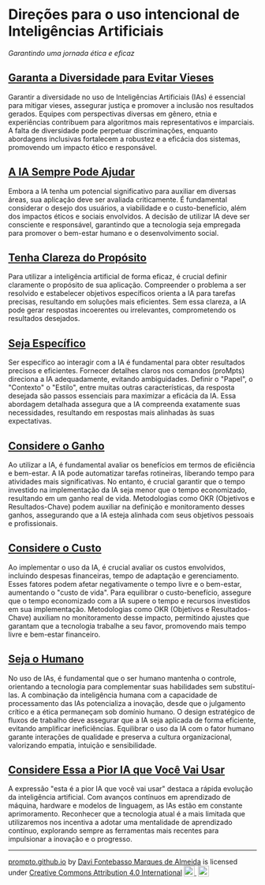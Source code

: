 # Direções para o uso intencional de Inteligências Artificiais
*Garantindo uma jornada ética e eficaz*

## [Garanta a Diversidade para Evitar Vieses](garanta-a-diversidade.md)

Garantir a diversidade no uso de Inteligências Artificiais (IAs) é essencial para mitigar vieses, assegurar justiça e promover a inclusão nos resultados gerados. Equipes com perspectivas diversas em gênero, etnia e experiências contribuem para algoritmos mais representativos e imparciais. A falta de diversidade pode perpetuar discriminações, enquanto abordagens inclusivas fortalecem a robustez e a eficácia dos sistemas, promovendo um impacto ético e responsável.

## [A IA Sempre Pode Ajudar](a-ia-sempre-pode-ajudar.md)

Embora a IA tenha um potencial significativo para auxiliar em diversas áreas, sua aplicação deve ser avaliada criticamente. É fundamental considerar o desejo dos usuários, a viabilidade e o custo-benefício, além dos impactos éticos e sociais envolvidos. A decisão de utilizar IA deve ser consciente e responsável, garantindo que a tecnologia seja empregada para promover o bem-estar humano e o desenvolvimento social.

## [Tenha Clareza do Propósito](tenha-clareza-do-proposito.md)

Para utilizar a inteligência artificial de forma eficaz, é crucial definir claramente o propósito de sua aplicação. Compreender o problema a ser resolvido e estabelecer objetivos específicos orienta a IA para tarefas precisas, resultando em soluções mais eficientes. Sem essa clareza, a IA pode gerar respostas incoerentes ou irrelevantes, comprometendo os resultados desejados.  

## [Seja Específico](seja-especifico.md)

Ser específico ao interagir com a IA é fundamental para obter resultados precisos e eficientes. Fornecer detalhes claros nos comandos (proMpts) direciona a IA adequadamente, evitando ambiguidades. Definir o "Papel", o "Contexto" o "Estilo", entre muitas outras características, da resposta desejada são passos essenciais para maximizar a eficácia da IA. Essa abordagem detalhada assegura que a IA compreenda exatamente suas necessidades, resultando em respostas mais alinhadas às suas expectativas.  

## [Considere o Ganho](considere-o-ganho.md)

Ao utilizar a IA, é fundamental avaliar os benefícios em termos de eficiência e bem-estar. A IA pode automatizar tarefas rotineiras, liberando tempo para atividades mais significativas. No entanto, é crucial garantir que o tempo investido na implementação da IA seja menor que o tempo economizado, resultando em um ganho real de vida. Metodologias como OKR (Objetivos e Resultados-Chave) podem auxiliar na definição e monitoramento desses ganhos, assegurando que a IA esteja alinhada com seus objetivos pessoais e profissionais.  

## [Considere o Custo](considere-o-custo.md)

Ao implementar o uso da IA, é crucial avaliar os custos envolvidos, incluindo despesas financeiras, tempo de adaptação e gerenciamento. Esses fatores podem afetar negativamente o tempo livre e o bem-estar, aumentando o "custo de vida". Para equilibrar o custo-benefício, assegure que o tempo economizado com a IA supere o tempo e recursos investidos em sua implementação. Metodologias como OKR (Objetivos e Resultados-Chave) auxiliam no monitoramento desse impacto, permitindo ajustes que garantam que a tecnologia trabalhe a seu favor, promovendo mais tempo livre e bem-estar financeiro.

## [Seja o Humano](seja-o-humano.md)

No uso de IAs, é fundamental que o ser humano mantenha o controle, orientando a tecnologia para complementar suas habilidades sem substituí-las. A combinação da inteligência humana com a capacidade de processamento das IAs potencializa a inovação, desde que o julgamento crítico e a ética permaneçam sob domínio humano. O design estratégico de fluxos de trabalho deve assegurar que a IA seja aplicada de forma eficiente, evitando amplificar ineficiências. Equilibrar o uso da IA com o fator humano garante interações de qualidade e preserva a cultura organizacional, valorizando empatia, intuição e sensibilidade.

## [Considere Essa a Pior IA que Você Vai Usar](considere-essa-a-pior-IA.md)

A expressão "esta é a pior IA que você vai usar" destaca a rápida evolução da inteligência artificial. Com avanços contínuos em aprendizado de máquina, hardware e modelos de linguagem, as IAs estão em constante aprimoramento. Reconhecer que a tecnologia atual é a mais limitada que utilizaremos nos incentiva a adotar uma mentalidade de aprendizado contínuo, explorando sempre as ferramentas mais recentes para impulsionar a inovação e o progresso.

<hr>
<p xmlns:cc="http://creativecommons.org/ns#" xmlns:dct="http://purl.org/dc/terms/"><a property="dct:title" rel="cc:attributionURL" href="https://davifma.github.io/proMpto/">prompto.github.io</a> by <a rel="cc:attributionURL dct:creator" property="cc:attributionName" href="http://linkedin.com/in/davifma">Davi Fontebasso Marques de Almeida</a> is licensed under <a href="https://creativecommons.org/licenses/by/4.0/?ref=chooser-v1" target="_blank" rel="license noopener noreferrer" style="display:inline-block;">Creative Commons Attribution 4.0 International<img style="height:22px!important;margin-left:3px;vertical-align:text-bottom;" src="https://mirrors.creativecommons.org/presskit/icons/cc.svg?ref=chooser-v1" alt=""> <img style="height:22px!important;margin-left:3px;vertical-align:text-bottom;" src="https://mirrors.creativecommons.org/presskit/icons/by.svg?ref=chooser-v1" alt=""></a></p>

